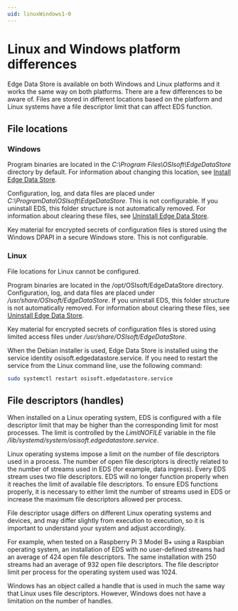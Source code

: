 ```yaml
---
uid: linuxWindows1-0
---
```


# Linux and Windows platform differences

Edge Data Store is available on both Windows and Linux platforms and it works the same way on both platforms. There are a few differences to be aware of. Files are stored in different locations based on the platform and Linux systems have a file descriptor limit that can affect EDS function.

## File locations

### Windows

Program binaries are located in the _C:\Program Files\OSIsoft\EdgeDataStore_ directory by default. For information about changing this location, see [Install Edge Data Store](xref:InstallEdgeDataStore1-0). 

Configuration, log, and data files are placed under _C:\ProgramData\OSIsoft\EdgeDataStore_. This is not configurable. If you uninstall EDS, this folder structure is not automatically removed.  For information about clearing these files, see [Uninstall Edge Data Store](xref:UninstallEdgeDataStore1-0).

Key material for encrypted secrets of configuration files is stored using the Windows DPAPI in a secure Windows store. This is not configurable.

### Linux

File locations for Linux cannot be configured. 

Program binaries are located in the /opt/OSIsoft/EdgeDataStore directory. Configuration, log, and data files are placed under _/usr/share/OSIsoft/EdgeDataStore_. If you uninstall EDS, this folder structure is not automatically removed. For information about clearing these files, see [Uninstall Edge Data Store](xref:UninstallEdgeDataStore1-0).

Key material for encrypted secrets of configuration files is stored using limited access files under _/usr/share/OSIsoft/EdgeDataStore_. 

When the Debian installer is used, Edge Data Store is installed using the service identity osisoft.edgedatastore.service. If you need to restart the service from the Linux command line, use the following command:

```bash
sudo systemctl restart osisoft.edgedatastore.service
```

## File descriptors (handles)

When installed on a Linux operating system, EDS is configured with a file descriptor limit that may be higher than the corresponding limit for most processes. The limit is controlled by the _LimitNOFILE_ variable in the file _/lib/systemd/system/osisoft.edgedatastore.service_.

Linux operating systems impose a limit on the number of file descriptors used in a process. The number of open file descriptors is directly related to the number of streams used in EDS (for example, data ingress). Every EDS stream uses two file descriptors. EDS will no longer function properly when it reaches the limit of available file descriptors. To ensure EDS functions properly, it is necessary to either limit the number of streams used in EDS or increase the maximum file descriptors allowed per process.

File descriptor usage differs on different Linux operating systems and devices, and may differ slightly from execution to execution, so it is important to understand your system and adjust accordingly.

For example, when tested on a Raspberry Pi 3 Model B+ using a Raspbian operating system, an installation of EDS with no user-defined streams had an average of 424 open file descriptors. The same installation with 250 streams had an average of 932 open file descriptors. The file descriptor limit per process for the operating system used was 1024.

Windows has an object called a handle that is used in much the same way that Linux uses file descriptors. However, Windows does not have a limitation on the number of handles.
